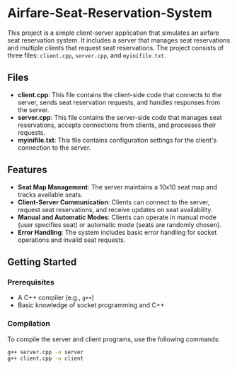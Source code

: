 
# Airfare-Seat-Reservation-System

This project is a simple client-server application that simulates an airfare seat reservation system. It includes a server that manages seat reservations and multiple clients that request seat reservations. The project consists of three files: `client.cpp`, `server.cpp`, and `myinifile.txt`.

## Files

- **client.cpp**: This file contains the client-side code that connects to the server, sends seat reservation requests, and handles responses from the server.
- **server.cpp**: This file contains the server-side code that manages seat reservations, accepts connections from clients, and processes their requests.
- **myinifile.txt**: This file contains configuration settings for the client's connection to the server.

## Features

- **Seat Map Management**: The server maintains a 10x10 seat map and tracks available seats.
- **Client-Server Communication**: Clients can connect to the server, request seat reservations, and receive updates on seat availability.
- **Manual and Automatic Modes**: Clients can operate in manual mode (user specifies seat) or automatic mode (seats are randomly chosen).
- **Error Handling**: The system includes basic error handling for socket operations and invalid seat requests.

## Getting Started

### Prerequisites

- A C++ compiler (e.g., `g++`)
- Basic knowledge of socket programming and C++

### Compilation

To compile the server and client programs, use the following commands:

```bash
g++ server.cpp -o server
g++ client.cpp -o client
